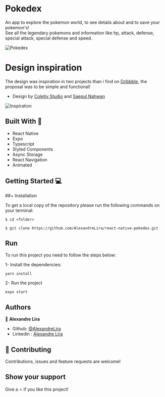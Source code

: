 # Pokedex

An app to explore the pokemon world, to see details about and to save your pokemon's! <br>
See all the legendary pokemons and information like hp, attack, defense, special attack, special defense and speed.

![Pokedex](https://user-images.githubusercontent.com/58709086/184535080-ba47eea1-9555-4b59-8682-c0473c0561ea.png)

# Design inspiration
The design was inspiration in two projects than i find on [Dribbble](https://dribbble.com/), the proposal was to be simple and functional!
- Design by [Coletiv Studio](https://dribbble.com/shots/18556089-Coletiv-Pok-mon-challenge) and [Saepul Nahwan](https://dribbble.com/shots/6540871-Pokedex-App)

![Inspiration](https://user-images.githubusercontent.com/58709086/184536150-a3e0904a-0208-4869-8323-12bb9b92d317.png)


## Built With 🔨
- React Native
- Expo
- Typescript
- Styled Components
- Async Storage
- React Navigation
- Animated

## Getting Started 💻

##+ Installation

To get a local copy of the repository please run the following commands on your terminal:

```
$ cd <folder>
```

```
$ git clone https://github.com/AlexandreLira/react-native-pokedex.git
```

## Run 
To run this project you need to follow the steps below:

1- Install the dependencies: 
```
yarn install
```
2- Run the project  
```
expo start
```

## Authors
👤 **Alexandre Lira**

- Github: [@AlexandreLira](https://github.com/AlexandreLira)
- Linkedin : [Alexandre Lira](https://www.linkedin.com/in/alexandre-lira-907234217//)


## 🤝 Contributing

Contributions, issues and feature requests are welcome!

## Show your support

Give a ⭐️ if you like this project!
